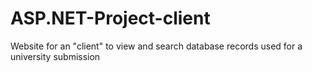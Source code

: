 # ASP.NET-Project-client
Website for an "client" to view and search database records used for a university submission
